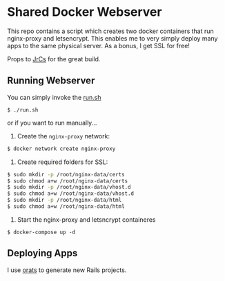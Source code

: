 Shared Docker Webserver
=

This repo contains a script which creates two docker containers that run
nginx-proxy and letsencrypt.  This enables me to very simply deploy many apps to
the same physical server. As a bonus, I get SSL for free!

Props to [JrCs](https://github.com/JrCs/docker-letsencrypt-nginx-proxy-companion) for the
great build.

## Running Webserver

You can simply invoke the [run.sh](script)

```
$ ./run.sh
```

or if you want to run manually...

1. Create the `nginx-proxy` network:

```bash
$ docker network create nginx-proxy
```

1. Create required folders for SSL:

```bash
$ sudo mkdir -p /root/nginx-data/certs
$ sudo chmod a+w /root/nginx-data/certs
$ sudo mkdir -p /root/nginx-data/vhost.d
$ sudo chmod a+w /root/nginx-data/vhost.d
$ sudo mkdir -p /root/nginx-data/html
$ sudo chmod a+w /root/nginx-data/html
```

1. Start the nginx-proxy and letsncrypt containeres

```
$ docker-compose up -d
```

## Deploying Apps

I use [orats](https://github.com/nickjj/orats) to generate new Rails projects.

